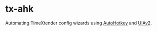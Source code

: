 # tx-ahk

Automating TimeXtender config wizards using [AutoHotkey](https://www.autohotkey.com) and [UIAv2](https://github.com/Descolada/UIA-v2).
